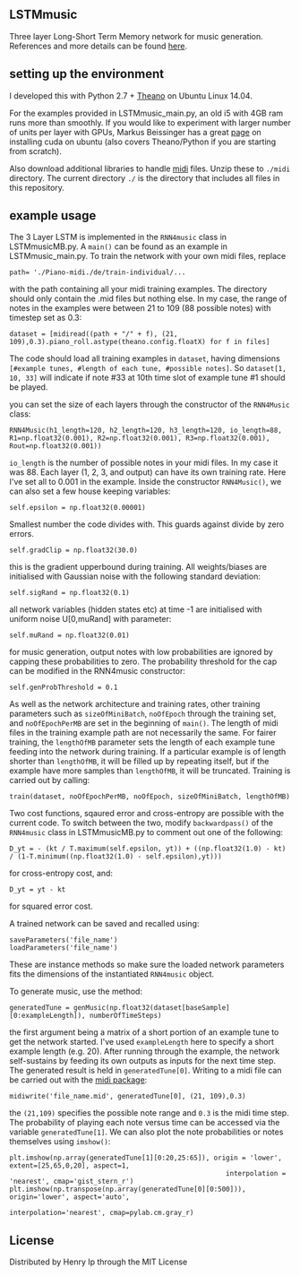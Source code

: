 ## LSTMmusic
Three layer Long-Short Term Memory network for music generation. References and more details can be found [here](https://freerangehen.github.io/DLSTM/). 

## setting up the environment
I developed this with Python 2.7 + [Theano](http://www.deeplearning.net/software/theano/install.html#install) on Ubuntu Linux 14.04. 

For the examples provided in LSTMmusic_main.py, an old i5 with 4GB ram runs more than smoothly. If you would like to experiment with larger number of units per layer with GPUs, Markus Beissinger has a great [page](http://markus.com/install-theano-on-aws/) on installing cuda on ubuntu (also covers Theano/Python if you are starting from scratch). 

Also download additional libraries to handle [midi](http://www.iro.umontreal.ca/~lisa/deep/midi.zip) files. Unzip these to `./midi` directory. The current directory `./` is the directory that includes all files in this repository. 

## example usage
The 3 Layer LSTM is implemented in the `RNN4music` class in LSTMmusicMB.py. A `main()` can be found as an example in LSTMmusic_main.py. To train the network with your own midi files, replace  

```
path= './Piano-midi./de/train-individual/... 
```

with the path containing all your midi training examples. The directory should only contain the .mid files but nothing else. 
In my case, the range of notes in the examples were between 21 to 109 (88 possible notes) with timestep set as 0.3:

```
dataset = [midiread((path + "/" + f), (21, 109),0.3).piano_roll.astype(theano.config.floatX) for f in files]
```

The code should load all training examples in `dataset`, having dimensions `[#example tunes, #length of each tune, #possible notes]`. So `dataset[1, 10, 33]` will indicate if note #33 at 10th time slot of example tune #1 should be played. 

you can set the size of each layers through the constructor of the `RNN4Music` class:

```
RNN4Music(h1_length=120, h2_length=120, h3_length=120, io_length=88, R1=np.float32(0.001), R2=np.float32(0.001), R3=np.float32(0.001), Rout=np.float32(0.001)) 
```

`io_length` is the number of possible notes in your midi files. In my case it was 88. Each layer (1, 2, 3, and output) can have its own training rate. Here I've set all to 0.001 in the example. Inside the constructor `RNN4Music()`, we can also set a few house keeping variables:

```
self.epsilon = np.float32(0.00001) 
```

Smallest number the code divides with. This guards against divide by zero errors.

```
self.gradClip = np.float32(30.0) 
```

this is the gradient upperbound during training. All weights/biases are initialised with Gaussian noise with the following standard deviation: 

```
self.sigRand = np.float32(0.1) 
```
all network variables (hidden states etc) at time -1 are initialised with uniform noise U[0,muRand] with parameter:

```
self.muRand = np.float32(0.01) 
```

for music generation, output notes with low probabilities are ignored by capping these probabilities to zero. The probability threshold for the cap can be modified in the RNN4music constructor:

```
self.genProbThreshold = 0.1
```

As well as the network architecture and training rates, other training parameters such as `sizeOfMiniBatch`, `noOfEpoch` through the training set, and `noOfEpochPerMB` are set in the beginning of `main()`. The length of midi files in the training example path are not necessarily the same. For fairer training, the `lengthOfMB` parameter sets the length of each example tune feeding into the network during training. If a particular example is of length shorter than `lengthOfMB`, it will be filled up by repeating itself, but if the example have more samples than `lengthOfMB`, it will be truncated. Training is carried out by calling:

```train(dataset, noOfEpochPerMB, noOfEpoch, sizeOfMiniBatch, lengthOfMB)```

Two cost functions, sqaured error and cross-entropy are possible with the current code. To switch between the two, modify `backwardpass()` of the `RNN4music` class in LSTMmusicMB.py to comment out one of the following:

```
D_yt = - (kt / T.maximum(self.epsilon, yt)) + ((np.float32(1.0) - kt) / (1-T.minimum((np.float32(1.0) - self.epsilon),yt))) 
```
for cross-entropy cost, and:

```
D_yt = yt - kt 
```

for squared error cost.

A trained network can be saved and recalled using: 

```
saveParameters('file_name')
loadParameters('file_name')
```

These are instance methods so make sure the loaded network parameters fits the dimensions of the instantiated `RNN4music` object.

To generate music, use the method:

```
generatedTune = genMusic(np.float32(dataset[baseSample][0:exampleLength]), numberOfTimeSteps)
```

the first argument being a matrix of a short portion of an example tune to get the network started. I've used `exampleLength` here to specify a short example length (e.g. 20). After running through the example, the network self-sustains by feeding its own outputs as inputs for the next time step. The generated result is held in `generatedTune[0]`. Writing to a midi file can be carried out with the [midi package](http://www.iro.umontreal.ca/~lisa/deep/midi.zip):

```
midiwrite('file_name.mid', generatedTune[0], (21, 109),0.3)
```

the `(21,109)` specifies the possible note range and `0.3` is the midi time step. The probability of playing each note versus time can be accessed via the variable `generatedTune[1]`. We can also plot the note probabilities or notes themselves using `imshow()`:

```
plt.imshow(np.array(generatedTune[1][0:20,25:65]), origin = 'lower', extent=[25,65,0,20], aspect=1,
                                                      interpolation = 'nearest', cmap='gist_stern_r')
plt.imshow(np.transpose(np.array(generatedTune[0][0:500])), origin='lower', aspect='auto',
                                                      interpolation='nearest', cmap=pylab.cm.gray_r)
```

## License
Distributed by Henry Ip through the MIT License

